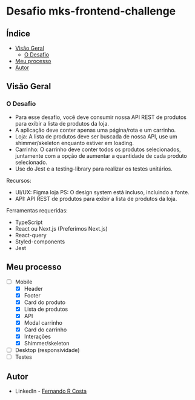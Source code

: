 # Desafio mks-frontend-challenge

## Índice

- [Visão Geral](#visão-geral)
  - [O Desafio](#o-desafio)
- [Meu processo](#meu-processo)
- [Autor](#autor)

## Visão Geral

### O Desafio

- Para esse desafio, você deve consumir nossa API REST de produtos para exibir a lista de produtos da loja.
- A aplicação deve conter apenas uma página/rota e um carrinho.
- Loja: A lista de produtos deve ser buscada de nossa API, use um shimmer/skeleton enquanto estiver em loading.
- Carrinho: O carrinho deve conter todos os produtos selecionados, juntamente com a opção de aumentar a quantidade de cada produto selecionado.
- Use do Jest e a testing-library para realizar os testes unitários.

Recursos:
- UI/UX: Figma loja PS: O design system está incluso, incluindo a fonte.
- API: API REST de produtos para exibir a lista de produtos da loja.

Ferramentas requeridas:
- TypeScript
- React ou Next.js (Preferimos Next.js)
- React-query
- Styled-components
- Jest

## Meu processo

- [ ] Mobile
  - [x] Header
  - [x] Footer
  - [x] Card do produto
  - [x] Lista de produtos
  - [x] API
  - [x] Modal carrinho
  - [x] Card do carrinho
  - [x] Interações
  - [x] Shimmer/skeleton
- [ ] Desktop (responsividade)
- [ ] Testes

## Autor

- LinkedIn - [Fernando R Costa](https://www.linkedin.com/in/fernando-r-costa/)